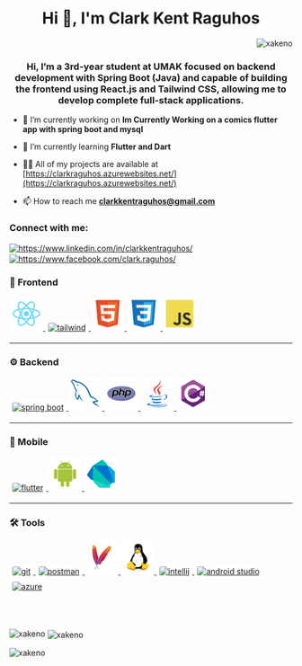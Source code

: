 <h1 align="center">Hi 👋, I'm Clark Kent Raguhos </h1>
<p align="right"> <img src="https://komarev.com/ghpvc/?username=xakeno&label=Profile%20views&color=0e75b6&style=flat" alt="xakeno" /> </p>

<h3 align="center">Hi, I’m a 3rd-year student at UMAK focused on backend development with Spring Boot (Java) and capable of building the frontend using React.js and Tailwind CSS, allowing me to develop complete full-stack applications.</h3>

- 🔭 I’m currently working on **Im Currently Working on a comics flutter app with spring boot and mysql**

- 🌱 I’m currently learning **Flutter and Dart**

- 👨‍💻 All of my projects are available at [https://clarkraguhos.azurewebsites.net/](https://clarkraguhos.azurewebsites.net/)

- 📫 How to reach me **clarkkentraguhos@gmail.com**

<h3 align="left">Connect with me:</h3>
<p align="left">
<a href="https://linkedin.com/in/https://www.linkedin.com/in/clarkkentraguhos/" target="blank"><img align="center" src="https://raw.githubusercontent.com/rahuldkjain/github-profile-readme-generator/master/src/images/icons/Social/linked-in-alt.svg" alt="https://www.linkedin.com/in/clarkkentraguhos/" height="30" width="40" /></a>
<a href="https://fb.com/https://www.facebook.com/clark.raguhos/" target="blank"><img align="center" src="https://raw.githubusercontent.com/rahuldkjain/github-profile-readme-generator/master/src/images/icons/Social/facebook.svg" alt="https://www.facebook.com/clark.raguhos/" height="30" width="40" /></a>
</p>

### 🚀 Frontend
<p align="left">
  <a href="https://reactjs.org/" target="_blank" rel="noreferrer">
    <img src="https://raw.githubusercontent.com/devicons/devicon/master/icons/react/react-original.svg" alt="react" width="50" height="50" style="background:white; padding:5px; border-radius:8px;"/>
  </a>
  <a href="https://tailwindcss.com/" target="_blank" rel="noreferrer">
    <img src="https://www.vectorlogo.zone/logos/tailwindcss/tailwindcss-icon.svg" alt="tailwind" width="50" height="50" style="background:white; padding:5px; border-radius:8px;"/>
  </a>
  <a href="https://developer.mozilla.org/en-US/docs/Web/HTML" target="_blank" rel="noreferrer">
    <img src="https://raw.githubusercontent.com/devicons/devicon/master/icons/html5/html5-original.svg" alt="html5" width="50" height="50" style="background:white; padding:5px; border-radius:8px;"/>
  </a>
  <a href="https://developer.mozilla.org/en-US/docs/Web/CSS" target="_blank" rel="noreferrer">
    <img src="https://raw.githubusercontent.com/devicons/devicon/master/icons/css3/css3-original.svg" alt="css3" width="50" height="50" style="background:white; padding:5px; border-radius:8px;"/>
  </a>
  <a href="https://developer.mozilla.org/en-US/docs/Web/JavaScript" target="_blank" rel="noreferrer">
    <img src="https://raw.githubusercontent.com/devicons/devicon/master/icons/javascript/javascript-original.svg" alt="javascript" width="50" height="50" style="background:white; padding:5px; border-radius:8px;"/>
  </a>
</p>

---

### ⚙️ Backend
<p align="left">
  <a href="https://spring.io/projects/spring-boot" target="_blank" rel="noreferrer">
    <img src="https://www.vectorlogo.zone/logos/springio/springio-icon.svg" alt="spring boot" width="50" height="50" style="background:white; padding:5px; border-radius:8px;"/>
  </a>
  <a href="https://www.mysql.com/" target="_blank" rel="noreferrer">
    <img src="https://raw.githubusercontent.com/devicons/devicon/master/icons/mysql/mysql-original.svg" alt="mysql" width="50" height="50" style="background:white; padding:5px; border-radius:8px;"/>
  </a>
  <a href="https://www.php.net/" target="_blank" rel="noreferrer">
    <img src="https://raw.githubusercontent.com/devicons/devicon/master/icons/php/php-original.svg" alt="php" width="50" height="50" style="background:white; padding:5px; border-radius:8px;"/>
  </a>
  <a href="https://docs.oracle.com/en/java/" target="_blank" rel="noreferrer">
    <img src="https://raw.githubusercontent.com/devicons/devicon/master/icons/java/java-original.svg" alt="java" width="50" height="50" style="background:white; padding:5px; border-radius:8px;"/>
  </a>
  <a href="https://learn.microsoft.com/en-us/dotnet/csharp/" target="_blank" rel="noreferrer">
    <img src="https://raw.githubusercontent.com/devicons/devicon/master/icons/csharp/csharp-original.svg" alt="csharp" width="50" height="50" style="background:white; padding:5px; border-radius:8px;"/>
  </a>
</p>

---

### 📱 Mobile
<p align="left">
  <a href="https://flutter.dev/" target="_blank" rel="noreferrer">
    <img src="https://www.vectorlogo.zone/logos/flutterio/flutterio-icon.svg" alt="flutter" width="50" height="50" style="background:white; padding:5px; border-radius:8px;"/>
  </a>
  <a href="https://developer.android.com" target="_blank" rel="noreferrer">
    <img src="https://raw.githubusercontent.com/devicons/devicon/master/icons/android/android-original.svg" alt="android" width="50" height="50" style="background:white; padding:5px; border-radius:8px;"/>
  </a>
  <a href="https://dart.dev/" target="_blank" rel="noreferrer">
    <img src="https://raw.githubusercontent.com/devicons/devicon/master/icons/dart/dart-original.svg" alt="dart" width="50" height="50" style="background:white; padding:5px; border-radius:8px;"/>
  </a>
</p>

---

### 🛠 Tools
<p align="left">
  <a href="https://git-scm.com/" target="_blank" rel="noreferrer">
    <img src="https://www.vectorlogo.zone/logos/git-scm/git-scm-icon.svg" alt="git" width="50" height="50" style="background:white; padding:5px; border-radius:8px;"/>
  </a>
  <a href="https://www.postman.com/" target="_blank" rel="noreferrer">
    <img src="https://www.vectorlogo.zone/logos/getpostman/getpostman-icon.svg" alt="postman" width="50" height="50" style="background:white; padding:5px; border-radius:8px;"/>
  </a>
  <a href="https://maven.apache.org/" target="_blank" rel="noreferrer">
    <img src="https://raw.githubusercontent.com/devicons/devicon/master/icons/maven/maven-original.svg" alt="maven" width="50" height="50" style="background:white; padding:5px; border-radius:8px;"/>
  </a>
  <a href="https://www.linux.org/" target="_blank" rel="noreferrer">
    <img src="https://raw.githubusercontent.com/devicons/devicon/master/icons/linux/linux-original.svg" alt="linux" width="50" height="50" style="background:white; padding:5px; border-radius:8px;"/>
  </a>
  <a href="https://www.jetbrains.com/idea/" target="_blank" rel="noreferrer">
    <img src="https://resources.jetbrains.com/storage/products/company/brand/logos/IntelliJ_IDEA_icon.svg" alt="intellij" width="50" height="50" style="background:white; padding:5px; border-radius:8px;"/>
  </a>
  <a href="https://developer.android.com/studio" target="_blank" rel="noreferrer">
    <img src="https://upload.wikimedia.org/wikipedia/commons/thumb/c/c1/Android_Studio_icon_%282023%29.svg/128px-Android_Studio_icon_%282023%29.svg.png?20230919062400" alt="android studio" width="50" height="50" style="background:white; padding:5px; border-radius:8px;"/>
  </a>
  <a href="https://azure.microsoft.com/" target="_blank" rel="noreferrer">
    <img src="https://www.vectorlogo.zone/logos/microsoft_azure/microsoft_azure-icon.svg" alt="azure" width="50" height="50" style="background:white; padding:5px; border-radius:8px;"/>
  </a>
</p>


</br>
</br>
<p>
  <p><img align="left" src="https://github-readme-stats.vercel.app/api/top-langs?username=xakeno&show_icons=true&locale=en&layout=compact&theme=transparent&hide_border=false&title_color=ffffff&text_color=ffffff&icon_color=ffffff" alt="xakeno" /></p>

  <p>&nbsp;<img align="center" src="https://github-readme-stats.vercel.app/api?username=xakeno&show_icons=true&locale=en&theme=transparent&hide_border=false&title_color=ffffff&text_color=ffffff&icon_color=ffffff" alt="xakeno" /></p>
</p>

<p><img align="center" src="https://github-readme-streak-stats.herokuapp.com/?user=xakeno&theme=transparent&hide_border=false&ring=ffffff&fire=ffffff&currStreakLabel=ffffff&sideNums=ffffff&sideLabels=ffffff&dates=ffffff" alt="xakeno" /></p>



